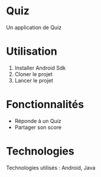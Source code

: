 # Quiz

Un application de Quiz

# Utilisation

1. Installer Android Sdk
2. Cloner le projet
3. Lancer le projet

# Fonctionnalités

- Réponde à un Quiz
- Partager son score

# Technologies

Technologies utilisés : Android, Java
